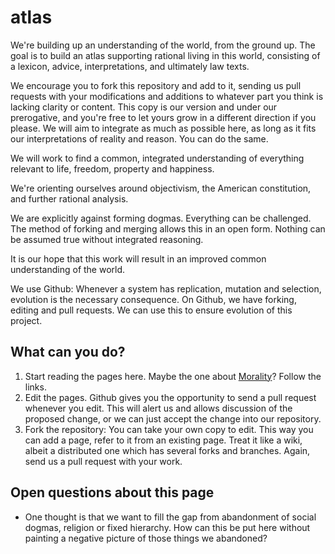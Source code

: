 # atlas

We're building up an understanding of the world, from the ground up. The goal is to build an atlas supporting rational living in this world, consisting of a lexicon, advice, interpretations, and ultimately law texts.

We encourage you to fork this repository and add to it, sending us pull requests with your modifications and additions to whatever part you think is lacking clarity or content. This copy is our version and under our prerogative, and you're free to let yours grow in a different direction if you please. We will aim to integrate as much as possible here, as long as it fits our interpretations of reality and reason. You can do the same.

We will work to find a common, integrated understanding of everything relevant to life, freedom, property and happiness.

We're orienting ourselves around objectivism, the American constitution, and further rational analysis.

We are explicitly against forming dogmas. Everything can be challenged. The method of forking and merging allows this in an open form. Nothing can be assumed true without integrated reasoning.

It is our hope that this work will result in an improved common understanding of the world.

We use Github: Whenever a system has replication, mutation and selection, evolution is the necessary consequence. On Github, we have forking, editing and pull requests. We can use this to ensure evolution of this project.

## What can you do?

1. Start reading the pages here. Maybe the one about [Morality](Morality.md)? Follow the links.
2. Edit the pages. Github gives you the opportunity to send a pull request whenever you edit. This will alert us and allows discussion of the proposed change, or we can just accept the change into our repository.
3. Fork the repository: You can take your own copy to edit. This way you can add a page, refer to it from an existing page. Treat it like a wiki, albeit a distributed one which has several forks and branches.
Again, send us a pull request with your work.

## Open questions about this page

* One thought is that we want to fill the gap from abandonment of social dogmas, religion or fixed hierarchy. How can this be put here without painting a negative picture of those things we abandoned?
